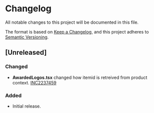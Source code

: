 # Changelog

All notable changes to this project will be documented in this file.

The format is based on [Keep a Changelog](https://keepachangelog.com/en/1.0.0/),
and this project adheres to [Semantic Versioning](https://semver.org/spec/v2.0.0.html).

## [Unreleased]
### Changed

- **AwardedLogos.tsx** changed how itemid is retreived from product context. [INC2237459](https://whirlpool.service-now.com/nav_to.do?uri=incident.do?sys_id=1354760c471519549a54d65c346d4328%26sysparm_view=RPT9bcc09561bff3810708f26db234bcb61)

### Added
- Initial release.
